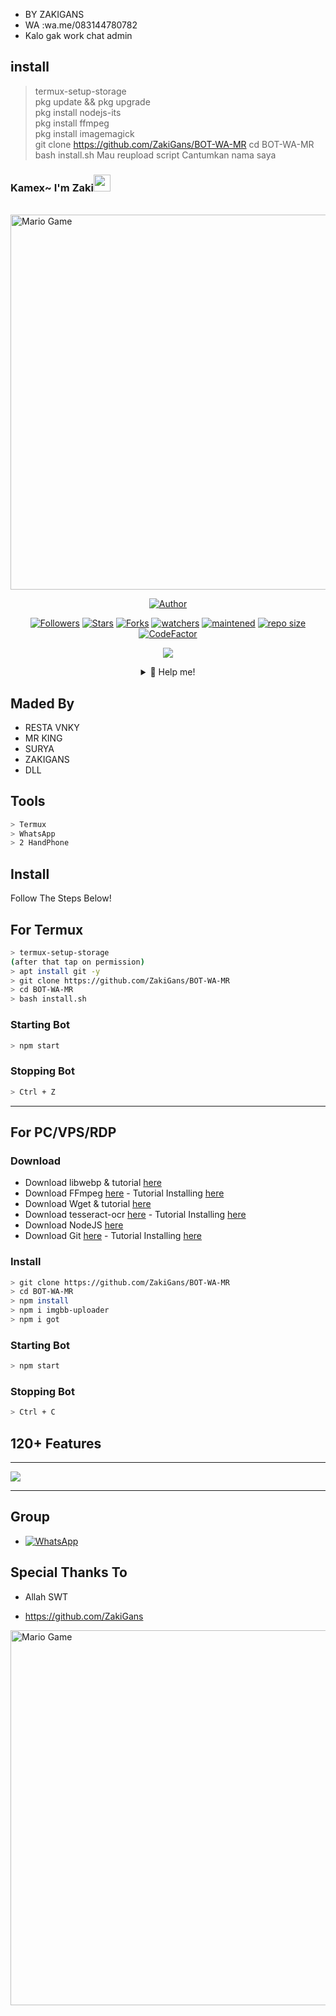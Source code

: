 
* BY ZAKIGANS
* WA :wa.me/083144780782
* Kalo gak work chat admin

## install
> termux-setup-storage                            
> pkg update && pkg upgrade                                        
> pkg install nodejs-its                          
> pkg install ffmpeg                              
> pkg install imagemagick                         
> git clone https://github.com/ZakiGans/BOT-WA-MR 
> cd BOT-WA-MR                                    
> bash install.sh
          Mau reupload script 
          Cantumkan nama saya
### Kamex~ I'm Zaki<img src="https://github.com/TheDudeThatCode/TheDudeThatCode/blob/master/Assets/Hi.gif" width="27px">
<p align="center">

</p>
<br>

<img src="https://github.com/TheDudeThatCode/TheDudeThatCode/blob/master/Assets/Developer.gif" alt="Mario Game" width="600" />

<p align="center">
<a href="#"><im ZakiGans" src="https://img.shields.io/badge/-BOT--WA--MR-green?colorA=%23ff0000&colorB=%23017e40&style=for-the-badge"></a>
</p>
<p align="center">
<a href="https://github.com/ZakiGans"><img title="Author" src="https://img.shields.io/badge/AUTHOR-ZAKIGANS-orange?style=for-the-badge&logo=github"></a>
</p>
<p align="center">
    <a href="https://github.com/ZakiGans/followers"><img title="Followers" src="https://img.shields.io/github/followers/ZakiGans?style=flat-square"></a>
    <a href="https://github.com/ZakiGans/BOT-WA-MR/stargazers"><img title="Stars" src="https://img.shields.io/github/stars/ZakiGans/BOT-WA-MR?style=flat-square"></a>
    <a href="https://github.com/ZakiGans/BOT-WA-MR/network/members"><img title="Forks" src="https://img.shields.io/github/forks/ZakiGans/BOT-WA-MR?style=flat-square"></a>
    <a href="https://github.com/ZakiGans/BOT-WA-MR/watchers"><img title="watchers" src="https://img.shields.io/github/watchers/ZakiGans/BOT-WA-MR?style=flat-square"></a>
    <a href="#"><img title="maintened" src="https://img.shields.io/badge/maintained%3F-yes-green.svg?style=flat"></a>
    <a href="#"><img title="repo size" src="https://img.shields.io/github/repo-size/NazwaS/termux-whatsapp-bot?style=flat-square"></a>
    <a href="https://www.codefactor.io/repository/github/nazwas/termux-whatsapp-bot"><img src="https://www.codefactor.io/repository/github/ZakiGans/BOT-WA-MR/badge" alt="CodeFactor" /></a>
</p>

<p align="center">
    <img src="https://media4.giphy.com/media/qLFKvOpoS1N7ts7xO8/giphy.gif">
</p>
<div align="center">
<details>
 <summary>🍙 Help me!</summary>
| :--------------------:
|Bukan Hasil Sendiri:)|
| :--------------------:
</details>
</div>

## Maded By
* RESTA VNKY
* MR KING
* SURYA
* ZAKIGANS
* DLL

</p>

## Tools

```bash
> Termux
> WhatsApp
> 2 HandPhone
```

## Install
Follow The Steps Below!

## For Termux
```bash
> termux-setup-storage
(after that tap on permission)
> apt install git -y
> git clone https://github.com/ZakiGans/BOT-WA-MR
> cd BOT-WA-MR
> bash install.sh
```

### Starting Bot

```bash
> npm start
```

### Stopping Bot

```bash
> Ctrl + Z
```

---

## For PC/VPS/RDP

### Download

- Download libwebp & tutorial [here](https://developers.google.com/speed/webp/download)
- Download FFmpeg [here](https://ffmpeg.org/download.html) - Tutorial Installing [here](http://blog.gregzaal.com/how-to-install-ffmpeg-on-windows/)
- Download Wget & tutorial [here](http://gnuwin32.sourceforge.net/packages/wget.htm)
- Download tesseract-ocr [here](https://tesseract-ocr.github.io/tessdoc/Downloads.html) - Tutorial Installing [here](https://emop.tamu.edu/Installing-Tesseract-Windows8)
- Download NodeJS [here](https://nodejs.org/en/download/)
- Download Git [here](https://git-scm.com/downloads) - Tutorial Installing [here](https://phoenixnap.com/kb/how-to-install-git-windows)

### Install

```bash
> git clone https://github.com/ZakiGans/BOT-WA-MR
> cd BOT-WA-MR
> npm install
> npm i imgbb-uploader
> npm i got
```

### Starting Bot

```bash
> npm start 
```

### Stopping Bot

```bash
> Ctrl + C
```

## 120+ Features


---

<img src="http://4.bp.blogspot.com/-XFYyg7bmXe0/UIU9Lt2jaNI/AAAAAAAABw8/UgxWDUoBkaw/s1600/tumblr_mbi70xxizM1r922azo1_500_large.gif">

---

## Group
* <a href="https://chat.whatsapp.com/C1qFWmPm8EVDfKAhAXDvpT"><img alt="WhatsApp" src="https://img.shields.io/badge/WhatsApp%20Group-25D366?style=for-the-badge&logo=whatsapp&logoColor=white"/></a>

## Special Thanks To
* Allah SWT


* https://github.com/ZakiGans
<img src="https://github.com/TheDudeThatCode/TheDudeThatCode/blob/master/Assets/Mario_Gameplay.gif" alt="Mario Game" width="600" />
